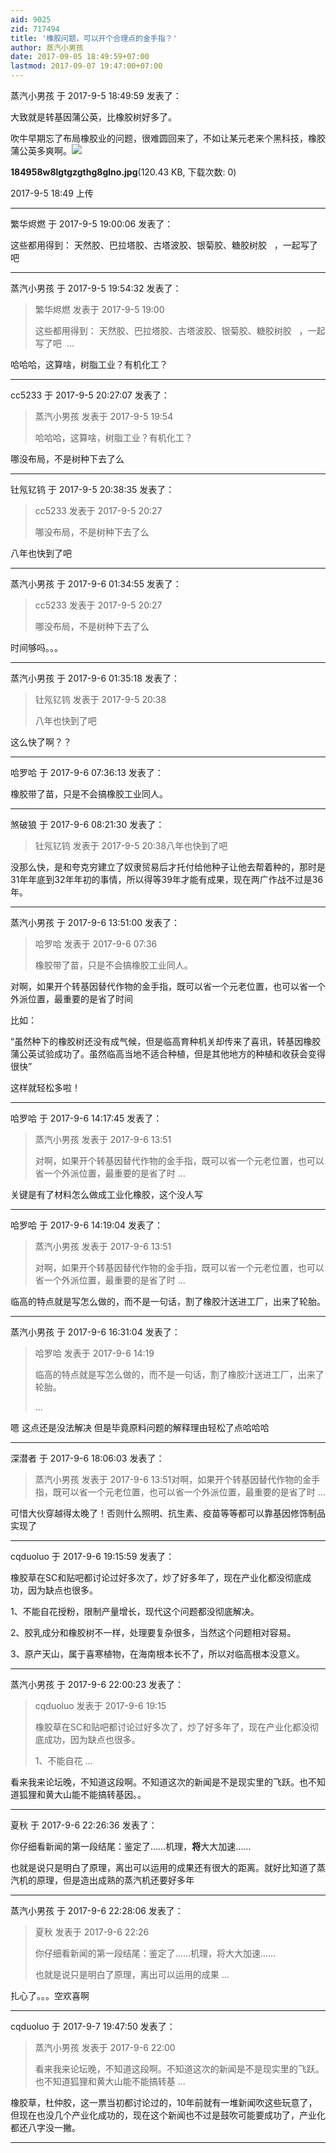 ```yaml
---
aid: 9025
zid: 717494
title: '橡胶问题，可以开个合理点的金手指？'
author: 蒸汽小男孩
date: 2017-09-05 18:49:59+07:00
lastmod: 2017-09-07 19:47:00+07:00
---
```


蒸汽小男孩 于 2017-9-5 18:49:59 发表了：

大致就是转基因蒲公英，比橡胶树好多了。

吹牛早期忘了布局橡胶业的问题，很难圆回来了，不如让某元老来个黑科技，橡胶蒲公英多爽啊。![](https://mirrors.tuna.tsinghua.edu.cn/osdn/lgqm/72877/184958w8lgtgzgthg8glno.jpg)



**184958w8lgtgzgthg8glno.jpg**(120.43 KB, 下载次数: 0)



2017-9-5 18:49 上传

---------

繁华烬燃 于 2017-9-5 19:00:06 发表了：

这些都用得到： 天然胶、巴拉塔胶、古塔波胶、银菊胶、糖胶树胶   ，一起写了吧

---------

蒸汽小男孩 于 2017-9-5 19:54:32 发表了：

> 繁华烬燃 发表于 2017-9-5 19:00
> 
> 这些都用得到： 天然胶、巴拉塔胶、古塔波胶、银菊胶、糖胶树胶   ，一起写了吧  ...



哈哈哈，这算啥，树脂工业？有机化工？

---------

cc5233 于 2017-9-5 20:27:07 发表了：

> 蒸汽小男孩 发表于 2017-9-5 19:54
> 
> 哈哈哈，这算啥，树脂工业？有机化工？



哪没布局，不是树种下去了么

---------

钍氖钇钨 于 2017-9-5 20:38:35 发表了：

> cc5233 发表于 2017-9-5 20:27
> 
> 哪没布局，不是树种下去了么



八年也快到了吧

---------

蒸汽小男孩 于 2017-9-6 01:34:55 发表了：

> cc5233 发表于 2017-9-5 20:27
> 
> 哪没布局，不是树种下去了么



时间够吗。。。

---------

蒸汽小男孩 于 2017-9-6 01:35:18 发表了：

> 钍氖钇钨 发表于 2017-9-5 20:38
> 
> 八年也快到了吧



这么快了啊？？

---------

哈罗哈 于 2017-9-6 07:36:13 发表了：

橡胶带了苗，只是不会搞橡胶工业同人。

---------

煞破狼 于 2017-9-6 08:21:30 发表了：

> 钍氖钇钨 发表于 2017-9-5 20:38八年也快到了吧



没那么快，是和夸克穷建立了奴隶贸易后才托付给他种子让他去帮着种的，那时是31年年底到32年年初的事情，所以得等39年才能有成果，现在两广作战不过是36年。

---------

蒸汽小男孩 于 2017-9-6 13:51:00 发表了：

> 哈罗哈 发表于 2017-9-6 07:36
> 
> 橡胶带了苗，只是不会搞橡胶工业同人。



对啊，如果开个转基因替代作物的金手指，既可以省一个元老位置，也可以省一个外派位置，最重要的是省了时间

比如：

“虽然种下的橡胶树还没有成气候，但是临高育种机关却传来了喜讯，转基因橡胶蒲公英试验成功了。虽然临高当地不适合种植，但是其他地方的种植和收获会变得很快”

这样就轻松多啦！

---------

哈罗哈 于 2017-9-6 14:17:45 发表了：

> 蒸汽小男孩 发表于 2017-9-6 13:51
> 
> 对啊，如果开个转基因替代作物的金手指，既可以省一个元老位置，也可以省一个外派位置，最重要的是省了时 ...



关键是有了材料怎么做成工业化橡胶，这个没人写

---------

哈罗哈 于 2017-9-6 14:19:04 发表了：

> 蒸汽小男孩 发表于 2017-9-6 13:51
> 
> 对啊，如果开个转基因替代作物的金手指，既可以省一个元老位置，也可以省一个外派位置，最重要的是省了时 ...



临高的特点就是写怎么做的，而不是一句话，割了橡胶汁送进工厂，出来了轮胎。

---------

蒸汽小男孩 于 2017-9-6 16:31:04 发表了：

> 哈罗哈 发表于 2017-9-6 14:19
> 
> 临高的特点就是写怎么做的，而不是一句话，割了橡胶汁送进工厂，出来了轮胎。
> 
> ...



嗯 这点还是没法解决 但是毕竟原料问题的解释理由轻松了点哈哈哈

---------

深潜者 于 2017-9-6 18:06:03 发表了：

> 蒸汽小男孩 发表于 2017-9-6 13:51对啊，如果开个转基因替代作物的金手指，既可以省一个元老位置，也可以省一个外派位置，最重要的是省了时 ...



可惜大伙穿越得太晚了！否则什么照明、抗生素、疫苗等等都可以靠基因修饰制品实现了

---------

cqduoluo 于 2017-9-6 19:15:59 发表了：

橡胶草在SC和贴吧都讨论过好多次了，炒了好多年了，现在产业化都没彻底成功，因为缺点也很多。

1、不能自花授粉，限制产量增长，现代这个问题都没彻底解决。

2、胶乳成分和橡胶树不一样，处理要复杂很多，当然这个问题相对容易。

3、原产天山，属于喜寒植物，在海南根本长不了，所以对临高根本没意义。

---------

蒸汽小男孩 于 2017-9-6 22:00:23 发表了：

> cqduoluo 发表于 2017-9-6 19:15
> 
> 橡胶草在SC和贴吧都讨论过好多次了，炒了好多年了，现在产业化都没彻底成功，因为缺点也很多。
> 
> 1、不能自花 ...



看来我来论坛晚，不知道这段啊。不知道这次的新闻是不是现实里的飞跃。也不知道狐狸和黄大山能不能搞转基因。。

---------

夏秋 于 2017-9-6 22:26:36 发表了：

你仔细看新闻的第一段结尾：鉴定了……机理，**将**大大加速……

也就是说只是明白了原理，离出可以运用的成果还有很大的距离。就好比知道了蒸汽机的原理，但是造出成熟的蒸汽机还要好多年

---------

蒸汽小男孩 于 2017-9-6 22:28:06 发表了：

> 夏秋 发表于 2017-9-6 22:26
> 
> 你仔细看新闻的第一段结尾：鉴定了……机理，将大大加速……
> 
> 也就是说只是明白了原理，离出可以运用的成果 ...



扎心了。。。空欢喜啊

---------

cqduoluo 于 2017-9-7 19:47:50 发表了：

> 蒸汽小男孩 发表于 2017-9-6 22:00
> 
> 看来我来论坛晚，不知道这段啊。不知道这次的新闻是不是现实里的飞跃。也不知道狐狸和黄大山能不能搞转基 ...



橡胶草，杜仲胶，这一票当初都讨论过的，10年前就有一堆新闻吹这些玩意了，但现在也没几个产业化成功的，现在这个新闻也不过是鼓吹可能要成功了，产业化都还八字没一撇。

---------

